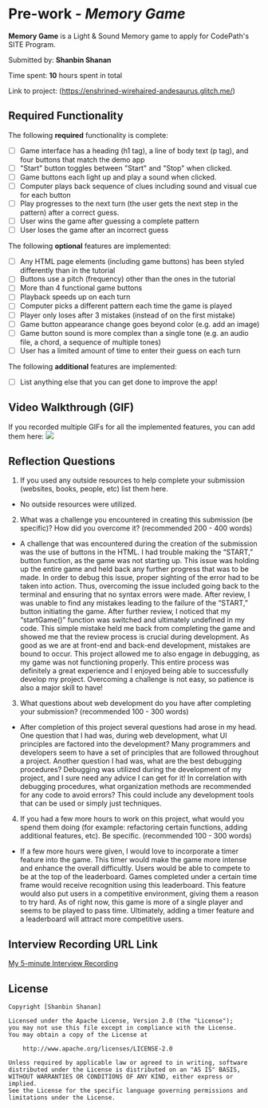 # Pre-work - *Memory Game*

**Memory Game** is a Light & Sound Memory game to apply for CodePath's SITE Program. 

Submitted by: **Shanbin Shanan**

Time spent: **10** hours spent in total

Link to project: (https://enshrined-wirehaired-andesaurus.glitch.me/)

## Required Functionality

The following **required** functionality is complete:

* [ ] Game interface has a heading (h1 tag), a line of body text (p tag), and four buttons that match the demo app
* [ ] "Start" button toggles between "Start" and "Stop" when clicked. 
* [ ] Game buttons each light up and play a sound when clicked. 
* [ ] Computer plays back sequence of clues including sound and visual cue for each button
* [ ] Play progresses to the next turn (the user gets the next step in the pattern) after a correct guess. 
* [ ] User wins the game after guessing a complete pattern
* [ ] User loses the game after an incorrect guess

The following **optional** features are implemented:

* [ ] Any HTML page elements (including game buttons) has been styled differently than in the tutorial
* [ ] Buttons use a pitch (frequency) other than the ones in the tutorial
* [ ] More than 4 functional game buttons
* [ ] Playback speeds up on each turn
* [ ] Computer picks a different pattern each time the game is played
* [ ] Player only loses after 3 mistakes (instead of on the first mistake)
* [ ] Game button appearance change goes beyond color (e.g. add an image)
* [ ] Game button sound is more complex than a single tone (e.g. an audio file, a chord, a sequence of multiple tones)
* [ ] User has a limited amount of time to enter their guess on each turn

The following **additional** features are implemented:

- [ ] List anything else that you can get done to improve the app!

## Video Walkthrough (GIF)

If you recorded multiple GIFs for all the implemented features, you can add them here:
![](https://user-images.githubusercontent.com/78567987/161368424-c2fd6aa4-5cf8-4bf6-9912-a52ecc09aeac.gif)

## Reflection Questions

1. If you used any outside resources to help complete your submission (websites, books, people, etc) list them here. 

- No outside resources were utilized. 

2. What was a challenge you encountered in creating this submission (be specific)? How did you overcome it? (recommended 200 - 400 words) 

- A challenge that was encountered during the creation of the submission was the use of buttons in the HTML. I had trouble making the “START,” button function, as the game was not starting up. This issue was holding up the entire game and held back any further progress that was to be made. In order to debug this issue, proper sighting of the error had to be taken into action. Thus, overcoming the issue included going back to the terminal and ensuring that no syntax errors were made. After review, I was unable to find any mistakes leading to the failure of the “START,” button initiating the game. After further review, I noticed that my “startGame()” function was switched and ultimately undefined in my code. This simple mistake held me back from completing the game and showed me that the review process is crucial during development. As good as we are at front-end and back-end development, mistakes are bound to occur. This project allowed me to also engage in debugging, as my game was not functioning properly. This entire process was definitely a great experience and I enjoyed being able to successfully develop my project. Overcoming a challenge is not easy, so patience is also a major skill to have!

3. What questions about web development do you have after completing your submission? (recommended 100 - 300 words) 

- After completion of this project several questions had arose in my head. One question that I had was, during web development, what UI principles are factored into the development? Many programmers and developers seem to have a set of principles that are followed throughout a project. Another question I had was, what are the best debugging procedures? Debugging was utilized during the development of my project, and I sure need any advice I can get for it! In correlation with debugging procedures, what organization methods are recommended for any code to avoid errors? This could include any development tools that can be used or simply just techniques. 

4. If you had a few more hours to work on this project, what would you spend them doing (for example: refactoring certain functions, adding additional features, etc). Be specific. (recommended 100 - 300 words) 

-	If a few more hours were given, I would love to incorporate a timer feature into the game. This timer would make the game more intense and enhance the overall difficultly. Users would be able to compete to be at the top of the leaderboard. Games completed under a certain time frame would receive recognition using this leaderboard. This feature would also put users in a competitive environment, giving them a reason to try hard. As of right now, this game is more of a single player and seems to be played to pass time. Ultimately, adding a timer feature and a leaderboard will attract more competitive users. 

## Interview Recording URL Link

[My 5-minute Interview Recording](your-link-here)


## License

    Copyright [Shanbin Shanan]

    Licensed under the Apache License, Version 2.0 (the "License");
    you may not use this file except in compliance with the License.
    You may obtain a copy of the License at

        http://www.apache.org/licenses/LICENSE-2.0

    Unless required by applicable law or agreed to in writing, software
    distributed under the License is distributed on an "AS IS" BASIS,
    WITHOUT WARRANTIES OR CONDITIONS OF ANY KIND, either express or implied.
    See the License for the specific language governing permissions and
    limitations under the License.
